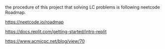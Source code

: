 the procedure of this project that solving LC problems is following neetcode Roadmap.

https://neetcode.io/roadmap

https://docs.replit.com/getting-started/intro-replit

https://www.acmicpc.net/blog/view/70
